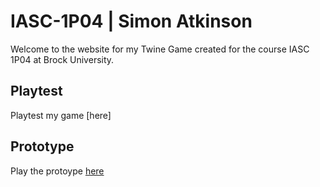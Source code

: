 # IASC-1P04 | Simon Atkinson
Welcome to the website for my Twine Game created for the course IASC 1P04 at Brock University.

## Playtest

Playtest my game [here]

## Prototype

Play the protoype [here](prototype/StartMenuGameProtoype)
